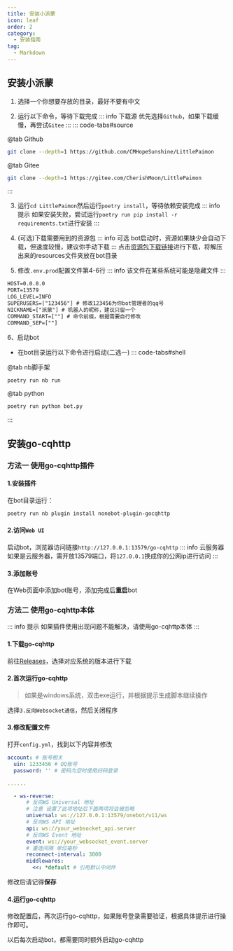 ```yaml
---
title: 安装小派蒙
icon: leaf
order: 2
category:
  - 安装指南
tag:
  - Markdown
---
```


## 安装小派蒙

1. 选择一个你想要存放的目录，最好不要有中文

2. 运行以下命令，等待下载完成
::: info 下载源
优先选择`Github`，如果下载缓慢，再尝试`Gitee`
:::
::: code-tabs#source

@tab Github
```bash
git clone --depth=1 https://github.com/CMHopeSunshine/LittlePaimon
```

@tab Gitee
```bash
git clone --depth=1 https://gitee.com/CherishMoon/LittlePaimon
```

:::

3. 运行`cd LittlePaimon`然后运行`poetry install`，等待依赖安装完成
::: info 提示
如果安装失败，尝试运行`poetry run pip install -r requirements.txt`进行安装
:::
4. (可选)下载需要用到的资源包
::: info 可选
bot启动时，资源如果缺少会自动下载，但速度较慢，建议你手动下载
:::
点击[资源包下载链接](https://cowtransfer.com/s/010d73b4ad054f)进行下载，将解压出来的resources文件夹放在bot目录

5. 修改`.env.prod`配置文件第4-6行
::: info 该文件在某些系统可能是隐藏文件
:::
```txt {4-6}
HOST=0.0.0.0
PORT=13579
LOG_LEVEL=INFO
SUPERUSERS=["123456"] # 修改123456为你bot管理者的qq号
NICKNAME=["派蒙"] # 机器人的昵称，建议只留一个
COMMAND_START=[""] # 命令前缀，根据需要自行修改
COMMAND_SEP=[""]
```
6、启动bot
- 在bot目录运行以下命令进行启动(二选一)
::: code-tabs#shell

@tab nb脚手架
```bash
poetry run nb run
```

@tab python
```bash
poetry run python bot.py
```

:::

## 安装go-cqhttp
### 方法一 使用go-cqhttp插件

#### 1.安装插件
在bot目录运行：
```bash
poetry run nb plugin install nonebot-plugin-gocqhttp
```
#### 2.访问`Web UI`
启动bot，浏览器访问链接`http://127.0.0.1:13579/go-cqhttp`
::: info 云服务器
如果是云服务器，需开放13579端口，将`127.0.0.1`换成你的公网ip进行访问
:::
#### 3.添加账号
在Web页面中添加bot账号，添加完成后**重启**bot

### 方法二 使用go-cqhttp本体
::: info 提示
如果插件使用出现问题不能解决，请使用go-cqhttp本体
:::
#### 1.下载go-cqhttp
前往[Releases](https://github.com/Mrs4s/go-cqhttp/releases/tag/v1.0.0-rc3)，选择对应系统的版本进行下载

#### 2.首次运行go-cqhttp
> 如果是windows系统，双击exe运行，并根据提示生成脚本继续操作

选择`3.反向Websocket通信`，然后关闭程序

#### 3.修改配置文件
打开`config.yml`，找到以下内容并修改
```yml {2-3,10}
account: # 账号相关
  uin: 1233456 # QQ账号
  password: '' # 密码为空时使用扫码登录

......

  - ws-reverse:
      # 反向WS Universal 地址
      # 注意 设置了此项地址后下面两项将会被忽略
      universal: ws://127.0.0.1:13579/onebot/v11/ws
      # 反向WS API 地址
      api: ws://your_websocket_api.server
      # 反向WS Event 地址
      event: ws://your_websocket_event.server
      # 重连间隔 单位毫秒
      reconnect-interval: 3000
      middlewares:
        <<: *default # 引用默认中间件
```
修改后请记得**保存**

#### 4.运行go-cqhttp
修改配置后，再次运行go-cqhttp，如果账号登录需要验证，根据具体提示进行操作即可。

以后每次启动bot，都需要同时额外启动go-cqhttp